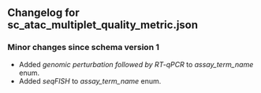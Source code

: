 ## Changelog for sc_atac_multiplet_quality_metric.json

### Minor changes since schema version 1
* Added *genomic perturbation followed by RT-qPCR* to *assay_term_name* enum.
* Added *seqFISH* to *assay_term_name* enum.